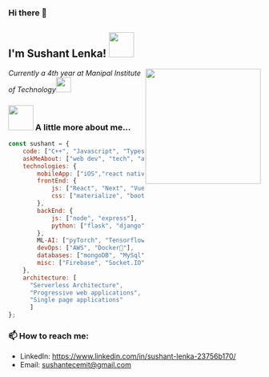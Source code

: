 ### Hi there 👋

<h2>I'm Sushant Lenka! <img src="https://media.giphy.com/media/12oufCB0MyZ1Go/giphy.gif" width="50"></h2>
<img align='right' src="https://media.giphy.com/media/M9gbBd9nbDrOTu1Mqx/giphy.gif" width="230">
<p><em>Currently a 4th year at Manipal Institute of Technology<img src="https://media.giphy.com/media/WUlplcMpOCEmTGBtBW/giphy.gif" width="30"> 
</em></p>


### <img src="https://media.giphy.com/media/VgCDAzcKvsR6OM0uWg/giphy.gif" width="50"> A little more about me...  

```javascript
const sushant = {
    code: ["C++", "Javascript", "Typescript", "Python", "C#", "php", "swift"],
    askMeAbout: ["web dev", "tech", "app dev", "game dev"],
    technologies: {
        mobileApp: ["iOS","react native", "flutter"],
        frontEnd: {
            js: ["React", "Next", "Vue", "Nuxt"],
            css: ["materialize", "bootstrap"]
        },
        backEnd: {
            js: ["node", "express"],
            python: ["flask", "django"]
        },
        ML-AI: ["pyTorch", "Tensorflow"],
        devOps: ["AWS", "Docker🐳"],
        databases: ["mongoDB", "MySql", "sqlite"],
        misc: ["Firebase", "Socket.IO", "selenium", "open-cv", "php"]
    },
    architecture: [
      "Serverless Architecture", 
      "Progressive web applications", 
      "Single page applications"
      ]
};
```

### 📫 How to reach me:
 - LinkedIn: https://www.linkedin.com/in/sushant-lenka-23756b170/
 - Email: sushantecemit@gmail.com

